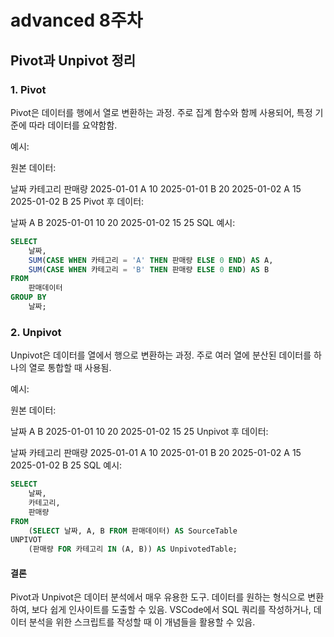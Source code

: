 # advanced 8주차
## Pivot과 Unpivot 정리
### 1. Pivot
Pivot은 데이터를 행에서 열로 변환하는 과정. 주로 집계 함수와 함께 사용되어, 특정 기준에 따라 데이터를 요약함함.

예시:

원본 데이터:

날짜	카테고리	판매량
2025-01-01	A	10
2025-01-01	B	20
2025-01-02	A	15
2025-01-02	B	25
Pivot 후 데이터:

날짜	A	B
2025-01-01	10	20
2025-01-02	15	25
SQL 예시:

```sql
SELECT 
    날짜,
    SUM(CASE WHEN 카테고리 = 'A' THEN 판매량 ELSE 0 END) AS A,
    SUM(CASE WHEN 카테고리 = 'B' THEN 판매량 ELSE 0 END) AS B
FROM 
    판매데이터
GROUP BY 
    날짜;
```

### 2. Unpivot
Unpivot은 데이터를 열에서 행으로 변환하는 과정. 주로 여러 열에 분산된 데이터를 하나의 열로 통합할 때 사용됨.

예시:

원본 데이터:

날짜	A	B
2025-01-01	10	20
2025-01-02	15	25
Unpivot 후 데이터:

날짜	카테고리	판매량
2025-01-01	A	10
2025-01-01	B	20
2025-01-02	A	15
2025-01-02	B	25
SQL 예시:

```sql
SELECT 
    날짜,
    카테고리,
    판매량
FROM 
    (SELECT 날짜, A, B FROM 판매데이터) AS SourceTable
UNPIVOT
    (판매량 FOR 카테고리 IN (A, B)) AS UnpivotedTable;
```

#### 결론
Pivot과 Unpivot은 데이터 분석에서 매우 유용한 도구. 데이터를 원하는 형식으로 변환하여, 보다 쉽게 인사이트를 도출할 수 있음. VSCode에서 SQL 쿼리를 작성하거나, 데이터 분석을 위한 스크립트를 작성할 때 이 개념들을 활용할 수 있음.
